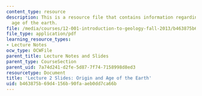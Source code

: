 ```yaml
---
content_type: resource
description: This is a resource file that contains information regarding origin and
  age of the earth.
file: /media/courses/12-001-introduction-to-geology-fall-2013/b463875b69d4156b90faaeb0dd7ca66b_MIT12_001F13_Lecture2slides.pdf
file_type: application/pdf
learning_resource_types:
- Lecture Notes
ocw_type: OCWFile
parent_title: Lecture Notes and Slides
parent_type: CourseSection
parent_uid: 7a74d241-d2fe-5d87-7f74-7158998d8ed3
resourcetype: Document
title: 'Lecture 2 Slides: Origin and Age of the Earth'
uid: b463875b-69d4-156b-90fa-aeb0dd7ca66b
---
```

